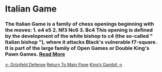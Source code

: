 # Italian Game

### The Italian Game is a family of chess openings beginning with the moves: 1. e4 e5 2. Nf3 Nc6 3. Bc4 This opening is defined by the development of the white bishop to c4 (the so-called " Italian bishop "), where it attacks Black's vulnerable f7-square. It is part of the large family of Open Games or Double King's Pawn Games.  [Read More](https://en.wikipedia.org/wiki/Italian_Game)

[<- Grünfeld Defense](GrünfeldDefense.md)   [Return To Main Page](index.md)   [King’s Gambit ->](King’sGambit.md)
